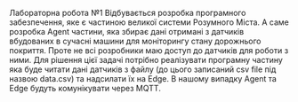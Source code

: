 Лабораторна робота №1
Відбувається розробка програмного забезпечення, яке є частиною великої системи Розумного Міста. 
А саме розробка Agent частини, яка збирає дані отримані з датчиків вбудованих в сучасні машини для моніторингу стану дорожнього покриття. 
Проте не всі розробники маю доступ до датчиків для роботи з ними.
Для рішення цієї задачі потрібно реалізувати програмну частину яка буде читати дані датчиків з файлу (до цього записаний csv file під назвою data.csv) та надсилати їх на Edge. 
В нашому випадку Agent та Edge будуть комунікувати через MQTT.
